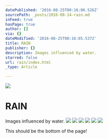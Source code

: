 ```yaml
---
datePublished: '2016-08-25T00:16:06.526Z'
sourcePath: _posts/2016-08-14-rain.md
inFeed: true
hasPage: true
author: []
via: {}
dateModified: '2016-08-25T00:16:05.537Z'
title: RAIN
publisher: {}
description: Images influenced by water.
starred: false
url: rain/index.html
_type: Article

---
```

![](https://the-grid-user-content.s3-us-west-2.amazonaws.com/8929a9c9-76c3-401a-aa16-a8886204948e.jpg)

# RAIN

Images influenced by water.
![](https://the-grid-user-content.s3-us-west-2.amazonaws.com/ea1103e7-a5e8-4f97-9236-9f13ff254d51.jpg)
![](https://the-grid-user-content.s3-us-west-2.amazonaws.com/11908537-9917-4bd8-a23d-b5e8b0def11a.jpg)
![](https://the-grid-user-content.s3-us-west-2.amazonaws.com/68b1583c-2576-4225-b767-102e73179146.jpg)
![](https://the-grid-user-content.s3-us-west-2.amazonaws.com/de7e6c7f-5281-499b-8bae-38699da000e8.jpg)
![](https://the-grid-user-content.s3-us-west-2.amazonaws.com/ed825f6c-81cf-4fb0-bbbd-ee0480bbd5a8.jpg)
![](https://the-grid-user-content.s3-us-west-2.amazonaws.com/f97d009c-6ed7-4a01-8f3d-0bceca3e7bbe.jpg)

This should be the bottom of the page!